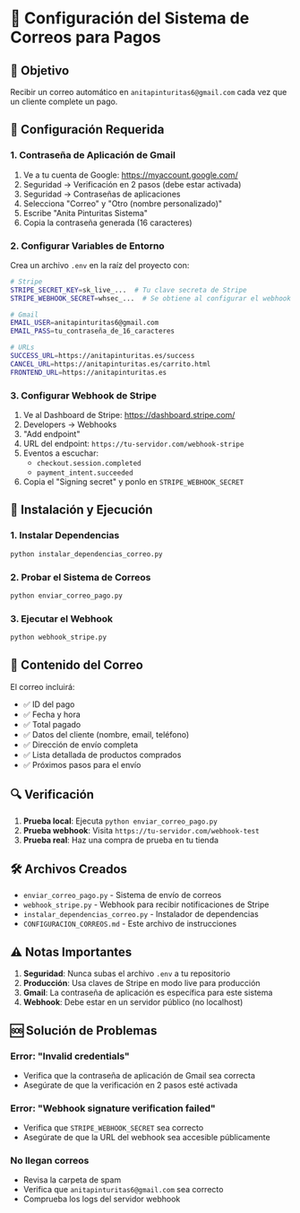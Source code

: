 # 📧 Configuración del Sistema de Correos para Pagos

## 🎯 Objetivo
Recibir un correo automático en `anitapinturitas6@gmail.com` cada vez que un cliente complete un pago.

## 🔧 Configuración Requerida

### 1. Contraseña de Aplicación de Gmail

1. Ve a tu cuenta de Google: https://myaccount.google.com/
2. Seguridad → Verificación en 2 pasos (debe estar activada)
3. Seguridad → Contraseñas de aplicaciones
4. Selecciona "Correo" y "Otro (nombre personalizado)"
5. Escribe "Anita Pinturitas Sistema"
6. Copia la contraseña generada (16 caracteres)

### 2. Configurar Variables de Entorno

Crea un archivo `.env` en la raíz del proyecto con:

```bash
# Stripe
STRIPE_SECRET_KEY=sk_live_...  # Tu clave secreta de Stripe
STRIPE_WEBHOOK_SECRET=whsec_...  # Se obtiene al configurar el webhook

# Gmail
EMAIL_USER=anitapinturitas6@gmail.com
EMAIL_PASS=tu_contraseña_de_16_caracteres

# URLs
SUCCESS_URL=https://anitapinturitas.es/success
CANCEL_URL=https://anitapinturitas.es/carrito.html
FRONTEND_URL=https://anitapinturitas.es
```

### 3. Configurar Webhook de Stripe

1. Ve al Dashboard de Stripe: https://dashboard.stripe.com/
2. Developers → Webhooks
3. "Add endpoint"
4. URL del endpoint: `https://tu-servidor.com/webhook-stripe`
5. Eventos a escuchar:
   - `checkout.session.completed`
   - `payment_intent.succeeded`
6. Copia el "Signing secret" y ponlo en `STRIPE_WEBHOOK_SECRET`

## 🚀 Instalación y Ejecución

### 1. Instalar Dependencias
```bash
python instalar_dependencias_correo.py
```

### 2. Probar el Sistema de Correos
```bash
python enviar_correo_pago.py
```

### 3. Ejecutar el Webhook
```bash
python webhook_stripe.py
```

## 📧 Contenido del Correo

El correo incluirá:
- ✅ ID del pago
- ✅ Fecha y hora
- ✅ Total pagado
- ✅ Datos del cliente (nombre, email, teléfono)
- ✅ Dirección de envío completa
- ✅ Lista detallada de productos comprados
- ✅ Próximos pasos para el envío

## 🔍 Verificación

1. **Prueba local**: Ejecuta `python enviar_correo_pago.py`
2. **Prueba webhook**: Visita `https://tu-servidor.com/webhook-test`
3. **Prueba real**: Haz una compra de prueba en tu tienda

## 🛠️ Archivos Creados

- `enviar_correo_pago.py` - Sistema de envío de correos
- `webhook_stripe.py` - Webhook para recibir notificaciones de Stripe
- `instalar_dependencias_correo.py` - Instalador de dependencias
- `CONFIGURACION_CORREOS.md` - Este archivo de instrucciones

## ⚠️ Notas Importantes

1. **Seguridad**: Nunca subas el archivo `.env` a tu repositorio
2. **Producción**: Usa claves de Stripe en modo live para producción
3. **Gmail**: La contraseña de aplicación es específica para este sistema
4. **Webhook**: Debe estar en un servidor público (no localhost)

## 🆘 Solución de Problemas

### Error: "Invalid credentials"
- Verifica que la contraseña de aplicación de Gmail sea correcta
- Asegúrate de que la verificación en 2 pasos esté activada

### Error: "Webhook signature verification failed"
- Verifica que `STRIPE_WEBHOOK_SECRET` sea correcto
- Asegúrate de que la URL del webhook sea accesible públicamente

### No llegan correos
- Revisa la carpeta de spam
- Verifica que `anitapinturitas6@gmail.com` sea correcto
- Comprueba los logs del servidor webhook
